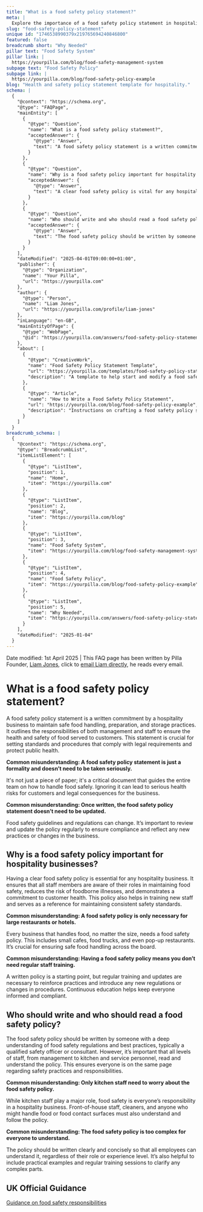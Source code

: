 ```yaml
---
title: "What is a food safety policy statement?"
meta: |
  Explore the importance of a food safety policy statement in hospitality, outlining staff responsibilities and the need for regular updates.
slug: "food-safety-policy-statement"
unique id: "1746538990379x219765694240846800"
featured: false
breadcrumb short: "Why Needed"
pillar text: "Food Safety System"
pillar link: |
  https://yourpilla.com/blog/food-safety-management-system
subpage text: "Food Safety Policy"
subpage link: |
  https://yourpilla.com/blog/food-safety-policy-example
blog: "Health and safety policy statement template for hospitality."
schema: |
  {
    "@context": "https://schema.org",
    "@type": "FAQPage",
    "mainEntity": [
      {
        "@type": "Question",
        "name": "What is a food safety policy statement?",
        "acceptedAnswer": {
          "@type": "Answer",
          "text": "A food safety policy statement is a written commitment by a hospitality business to uphold safe food handling, preparation, and storage practices. It details the duties of both management and staff in ensuring the health and safety of the food served to customers, setting standards and procedures that comply with legal requirements and safeguard public health."
        }
      },
      {
        "@type": "Question",
        "name": "Why is a food safety policy important for hospitality businesses?",
        "acceptedAnswer": {
          "@type": "Answer",
          "text": "A clear food safety policy is vital for any hospitality business. It educates all staff members about their roles in ensuring food safety, minimises the risk of foodborne illnesses, shows a commitment to customer health, assists in training new staff, and serves as a reference for maintaining consistent safety standards."
        }
      },
      {
        "@type": "Question",
        "name": "Who should write and who should read a food safety policy?",
        "acceptedAnswer": {
          "@type": "Answer",
          "text": "The food safety policy should be written by someone knowledgeable in food safety regulations and best practices, typically a safety officer or consultant. It is crucial that all staff levels, from management to kitchen and service staff, read and comprehend the policy to ensure unified safety practices across the business."
        }
      }
    ],
    "dateModified": "2025-04-01T09:00:00+01:00",
    "publisher": {
      "@type": "Organization",
      "name": "Your Pilla",
      "url": "https://yourpilla.com"
    },
    "author": {
      "@type": "Person",
      "name": "Liam Jones",
      "url": "https://yourpilla.com/profile/liam-jones"
    },
    "inLanguage": "en-GB",
    "mainEntityOfPage": {
      "@type": "WebPage",
      "@id": "https://yourpilla.com/answers/food-safety-policy-statement"
    },
    "about": [
      {
        "@type": "CreativeWork",
        "name": "Food Safety Policy Statement Template",
        "url": "https://yourpilla.com/templates/food-safety-policy-statement",
        "description": "A template to help start and modify a food safety policy statement to meet a business’s specific needs."
      },
      {
        "@type": "Article",
        "name": "How to Write a Food Safety Policy Statement",
        "url": "https://yourpilla.com/blog/food-safety-policy-example",
        "description": "Instructions on crafting a food safety policy statement and how to utilise the Pilla template effectively."
      }
    ]
  }
breadcrumb_schema: |
  {
    "@context": "https://schema.org",
    "@type": "BreadcrumbList",
    "itemListElement": [
      {
        "@type": "ListItem",
        "position": 1,
        "name": "Home",
        "item": "https://yourpilla.com"
      },
      {
        "@type": "ListItem",
        "position": 2,
        "name": "Blog",
        "item": "https://yourpilla.com/blog"
      },
      {
        "@type": "ListItem",
        "position": 3,
        "name": "Food Safety System",
        "item": "https://yourpilla.com/blog/food-safety-management-system"
      },
      {
        "@type": "ListItem",
        "position": 4,
        "name": "Food Safety Policy",
        "item": "https://yourpilla.com/blog/food-safety-policy-example"
      },
      {
        "@type": "ListItem",
        "position": 5,
        "name": "Why Needed",
        "item": "https://yourpilla.com/answers/food-safety-policy-statement"
      }
    ],
    "dateModified": "2025-01-04"
  }
---
```


Date modified: 1st April 2025 | This FAQ page has been written by Pilla Founder, [Liam Jones](https://yourpilla.com/profile/liam-jones), click to [email Liam directly](https://mailto:liam@yourpilla.com), he reads every email.

# What is a food safety policy statement?

A food safety policy statement is a written commitment by a hospitality business to maintain safe food handling, preparation, and storage practices. It outlines the responsibilities of both management and staff to ensure the health and safety of food served to customers. This statement is crucial for setting standards and procedures that comply with legal requirements and protect public health.

**Common misunderstanding: A food safety policy statement is just a formality and doesn’t need to be taken seriously.**

It's not just a piece of paper; it's a critical document that guides the entire team on how to handle food safely. Ignoring it can lead to serious health risks for customers and legal consequences for the business.

**Common misunderstanding: Once written, the food safety policy statement doesn’t need to be updated.**

Food safety guidelines and regulations can change. It’s important to review and update the policy regularly to ensure compliance and reflect any new practices or changes in the business.

## Why is a food safety policy important for hospitality businesses?

Having a clear food safety policy is essential for any hospitality business. It ensures that all staff members are aware of their roles in maintaining food safety, reduces the risk of foodborne illnesses, and demonstrates a commitment to customer health. This policy also helps in training new staff and serves as a reference for maintaining consistent safety standards.

**Common misunderstanding: A food safety policy is only necessary for large restaurants or hotels.**

Every business that handles food, no matter the size, needs a food safety policy. This includes small cafes, food trucks, and even pop-up restaurants. It’s crucial for ensuring safe food handling across the board.

**Common misunderstanding: Having a food safety policy means you don’t need regular staff training.**

A written policy is a starting point, but regular training and updates are necessary to reinforce practices and introduce any new regulations or changes in procedures. Continuous education helps keep everyone informed and compliant.

## Who should write and who should read a food safety policy?

The food safety policy should be written by someone with a deep understanding of food safety regulations and best practices, typically a qualified safety officer or consultant. However, it’s important that all levels of staff, from management to kitchen and service personnel, read and understand the policy. This ensures everyone is on the same page regarding safety practices and responsibilities.

**Common misunderstanding: Only kitchen staff need to worry about the food safety policy.**

While kitchen staff play a major role, food safety is everyone’s responsibility in a hospitality business. Front-of-house staff, cleaners, and anyone who might handle food or food contact surfaces must also understand and follow the policy.

**Common misunderstanding: The food safety policy is too complex for everyone to understand.**

The policy should be written clearly and concisely so that all employees can understand it, regardless of their role or experience level. It’s also helpful to include practical examples and regular training sessions to clarify any complex parts.

## UK Official Guidance

[Guidance on food safety responsibilities](https://www.gov.uk/food-safety-your-responsibilities)